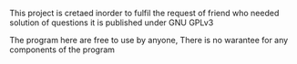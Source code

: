 This project is cretaed inorder to fulfil the request of friend who needed solution of questions 
it is published under GNU GPLv3

The program here are free to use by anyone, 
There is no warantee for any components of the program 

